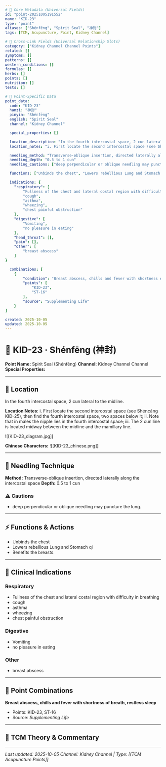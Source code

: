 ```yaml
---
# 🔹 Core Metadata (Universal Fields)
id: "point-20251005191552"
name: "KID-23"
type: "point"
aliases: ["Shénfēng", "Spirit Seal", "神封"]
tags: [TCM, Acupuncture, Point, Kidney Channel]

# 🔹 Cross-Link Fields (Universal Relationship Slots)
category: ["Kidney Channel Channel Points"]
related: []
symptoms: []
patterns: []
western_conditions: []
formulas: []
herbs: []
points: []
nutrition: []
tests: []

# 🔹 Point-Specific Data
point_data:
  code: "KID-23"
  hanzi: "神封"
  pinyin: "Shénfēng"
  english: "Spirit Seal"
  channel: "Kidney Channel"

  special_properties: []

  location_description: "In the fourth intercostal space, 2 cun lateral to the midline."
  location_notes: "i. First locate the second intercostal space (see Shéncáng KID-25), then find the fourth intercostal space, two spaces below it; ii. Note that in males the nipple lies in the fourth intercostal space; iii. The 2 cun line is located midway between the midline and the mamillary line."

  needling_method: "Transverse-oblique insertion, directed laterally along the intercostal space"
  needling_depth: "0.5 to 1 cun"
  needling_cautions: ["deep perpendicular or oblique needling may puncture the lung."]

  functions: ["Unbinds the chest", "Lowers rebellious Lung and Stomach qi", "Benefits the breasts"]

  indications: {
    "respiratory": [
        "Fullness of the chest and lateral costal region with difficulty in breathing",
        "cough",
        "asthma",
        "wheezing",
        "chest painful obstruction"
    ],
    "digestive": [
        "Vomiting",
        "no pleasure in eating"
    ],
    "head_throat": [],
    "pain": [],
    "other": [
        "breast abscess"
    ]
}

  combinations: [
    {
        "condition": "Breast abscess, chills and fever with shortness of breath, restless sleep",
        "points": [
            "KID-23",
            "ST-16"
        ],
        "source": "Supplementing Life"
    }
]

created: 2025-10-05
updated: 2025-10-05
---
```


# 📍 KID-23 · Shénfēng (神封)

**Point Name:** Spirit Seal (Shénfēng)
**Channel:** Kidney Channel Channel
**Special Properties:** 

---

## 📍 Location

In the fourth intercostal space, 2 cun lateral to the midline.

**Location Notes:**
i. First locate the second intercostal space (see Shéncáng KID-25), then find the fourth intercostal space, two spaces below it; ii. Note that in males the nipple lies in the fourth intercostal space; iii. The 2 cun line is located midway between the midline and the mamillary line.

![[KID-23_diagram.jpg]]

**Chinese Characters:** ![[KID-23_chinese.png]]

---

## 🔧 Needling Technique

**Method:** Transverse-oblique insertion, directed laterally along the intercostal space
**Depth:** 0.5 to 1 cun

### ⚠️ Cautions
- deep perpendicular or oblique needling may puncture the lung.

---

## ⚡ Functions & Actions
- Unbinds the chest
- Lowers rebellious Lung and Stomach qi
- Benefits the breasts

---

## 🎯 Clinical Indications

### Respiratory
- Fullness of the chest and lateral costal region with difficulty in breathing
- cough
- asthma
- wheezing
- chest painful obstruction

### Digestive
- Vomiting
- no pleasure in eating

### Other
- breast abscess

---

## 🔗 Point Combinations

**Breast abscess, chills and fever with shortness of breath, restless sleep**
- Points: KID-23, ST-16
- Source: *Supplementing Life*

---

## 🧬 TCM Theory & Commentary



---

*Last updated: 2025-10-05*
*Channel: Kidney Channel | Type: [[TCM Acupuncture Points]]*
